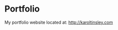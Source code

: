 # Portfolio

My portfolio website located at: <a href="http://karoltinsley.com" target="_blank">http://karoltinsley.com</a>
